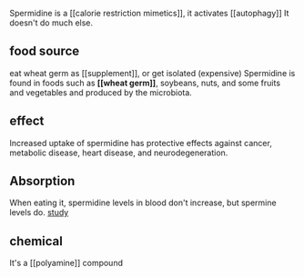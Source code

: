 Spermidine is a [[calorie restriction mimetics]], it activates [[autophagy]] 
It doesn't do much else.
## food source
eat wheat germ as [[supplement]], or get isolated (expensive)
Spermidine is found in foods such as **[[wheat germ]]**, soybeans, nuts, and some fruits and vegetables and produced by the microbiota.
## effect
Increased uptake of spermidine has protective effects against cancer, metabolic disease, heart disease, and neurodegeneration.
## Absorption
When eating it, spermidine levels in blood don't increase, but spermine levels do. [study](https://www.ncbi.nlm.nih.gov/pmc/articles/PMC10143675/)
## chemical
It's a [[polyamine]] compound

